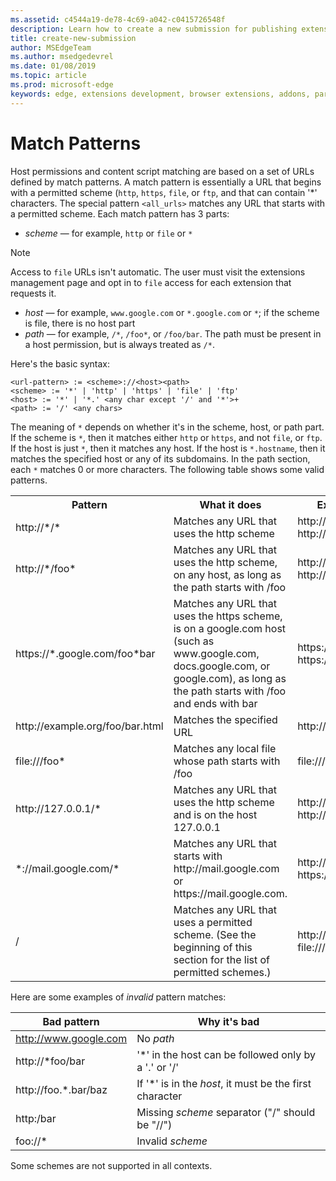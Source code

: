 ```yaml
---
ms.assetid: c4544a19-de78-4c69-a042-c0415726548f
description: Learn how to create a new submission for publishing extension on Microsoft Edge Addons Store.
title: create-new-submission
author: MSEdgeTeam
ms.author: msedgedevrel
ms.date: 01/08/2019
ms.topic: article
ms.prod: microsoft-edge
keywords: edge, extensions development, browser extensions, addons, partner center, developer
---
```


# Match Patterns

Host permissions and content script matching are based on a set of URLs defined by match patterns. A match pattern is essentially a URL that begins with a permitted scheme (`http`, `https`, `file`, or `ftp`, and that can contain '*' characters. The special pattern `<all_urls>` matches any URL that starts with a permitted scheme. Each match pattern has 3 parts:

- _scheme_ — for example, `http` or `file` or `*`  

> [!NOTE]
> Access to `file` URLs isn't automatic. The user must visit the extensions management page and opt in to `file` access for each extension that requests it.

- _host_ — for example, `www.google.com` or `*.google.com` or `*`; if the scheme is file, there is no host part
- _path_ — for example, `/*`, `/foo*`, or `/foo/bar`. The path must be present in a host permission, but is always treated as `/*`.
 
Here's the basic syntax:

```
<url-pattern> := <scheme>://<host><path>
<scheme> := '*' | 'http' | 'https' | 'file' | 'ftp'
<host> := '*' | '*.' <any char except '/' and '*'>+
<path> := '/' <any chars>
```

The meaning of `*` depends on whether it's in the scheme, host, or path part. If the scheme is `*`, then it matches either `http` or `https`, and not `file`, or `ftp`. If the host is just `*`, then it matches any host. If the host is `*.hostname`, then it matches the specified host or any of its subdomains. In the path section, each `*` matches 0 or more characters. The following table shows some valid patterns.

 <table style="width:100%">
      <tr>
        <th><b>Pattern</b></th>
        <th><b>What it does</b></th>
        <th><b>Examples of matching URLs</b></th>
      </tr>
      <tr>
        <td>http://*/*</td>
        <td>Matches any URL that uses the http scheme</td>
        <td>http://www.google.com/
http://example.org/foo/bar.html</td>
      </tr>
    <tr>
        <td>http://*/foo*</td>
        <td>Matches any URL that uses the http scheme, on any host, as long as the path starts with /foo</td>
        <td>http://example.com/foo/bar.html
http://www.google.com/foo</td>
      </tr>
     <tr>
        <td>https://*.google.com/foo*bar</td>
        <td>Matches any URL that uses the https scheme, is on a google.com host (such as www.google.com, docs.google.com, or google.com), as long as the path starts with /foo and ends with bar</td>
        <td>https://www.google.com/foo/baz/bar
https://docs.google.com/foobar</td>
      </tr>
    <tr>
        <td>http://example.org/foo/bar.html</td>
        <td>Matches the specified URL</td>
        <td>http://example.org/foo/bar.html</td>
      </tr>
    <tr>
        <td>file:///foo*</td>
        <td>Matches any local file whose path starts with /foo</td>
        <td>file:///foo/bar.html
file:///foo</td>
      </tr>
    <tr>
        <td>http://127.0.0.1/*</td>
        <td>Matches any URL that uses the http scheme and is on the host 127.0.0.1</td>
        <td>http://127.0.0.1/
http://127.0.0.1/foo/bar.html</td>
      </tr>
    <tr>
        <td>*://mail.google.com/*</td>
        <td>Matches any URL that starts with http://mail.google.com or https://mail.google.com.</td>
        <td>http://mail.google.com/foo/baz/bar
https://mail.google.com/foobar</td>
      </tr>
    <tr>
        <td>/<all_urls/></td>
        <td>Matches any URL that uses a permitted scheme. (See the beginning of this section for the list of permitted schemes.)</td>
        <td>http://example.org/foo/bar.html
file:///bar/baz.html</td>
      </tr>
    </table>

Here are some examples of _invalid_ pattern matches:

| **Bad pattern**  |  **Why it's bad** |
|---|---|
|  http://www.google.com | No _path_ |
| http://*foo/bar | '*' in the host can be followed only by a '.' or '/' |
| http://foo.*.bar/baz | If '*' is in the _host_, it must be the first character |
| http:/bar | Missing _scheme_ separator ("/" should be "//") |
| foo://* | Invalid _scheme_ |

Some schemes are not supported in all contexts.
